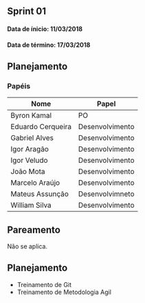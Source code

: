 ## Sprint 01

#### Data de ínicio: 11/03/2018

#### Data de término: 17/03/2018

## Planejamento 

### Papéis

|Nome|Papel|
|----|----|
|Byron Kamal|PO|
|Eduardo Cerqueira|Desenvolvimento|
|Gabriel Alves|Desenvolvimento|
|Igor Aragão|Desenvolvimento|
|Igor Veludo|Desenvolvimento|
|João Mota|Desenvolvimento|
|Marcelo Araújo|Desenvolvimento|
|Mateus Assunção|Desenvolvimneto|
|William Silva|Desenvolvimento|

## Pareamento 
Não se aplica.

## Planejamento 

<ul>
<li>Treinamento de Git</li>
<li>Treinamento de Metodologia Agil</li>
</ul>
